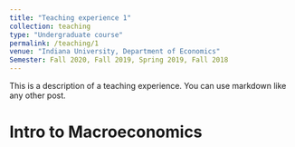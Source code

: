 ```yaml
---
title: "Teaching experience 1"
collection: teaching
type: "Undergraduate course"
permalink: /teaching/1
venue: "Indiana University, Department of Economics"
Semester: Fall 2020, Fall 2019, Spring 2019, Fall 2018
---
```


This is a description of a teaching experience. You can use markdown like any other post.

Intro to Macroeconomics
======
